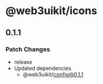 # @web3uikit/icons

## 0.1.1

### Patch Changes

-   release
-   Updated dependencies
    -   @web3uikit/config@0.1.1
